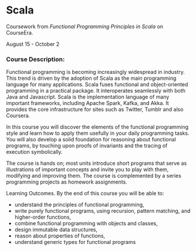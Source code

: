 # Scala

Coursework from _Functional Programming Principles in Scala_ on CourseEra.

August 15 - October 2

### Course Description:

Functional programming is becoming increasingly widespread in industry. This trend is driven by the adoption of Scala as the main programming language for many applications. Scala fuses functional and object-oriented programming in a practical package. It interoperates seamlessly with both Java and Javascript. Scala is the implementation language of many important frameworks, including Apache Spark, Kafka, and Akka. It provides the core infrastructure for sites such as Twitter, Tumblr and also Coursera.

In this course you will discover the elements of the functional programming style and learn how to apply them usefully in your daily programming tasks. You will also develop a solid foundation for reasoning about functional programs, by touching upon proofs of invariants and the tracing of execution symbolically.

The course is hands on; most units introduce short programs that serve as illustrations of important concepts and invite you to play with them, modifying and improving them. The course is complemented by a series programming projects as homework assignments.

Learning Outcomes. By the end of this course you will be able to:

 - understand the principles of functional programming,
 - write purely functional programs, using recursion,
   pattern matching, and higher-order functions,
 - combine functional programming with objects and classes,
 - design immutable data structures,
 - reason about properties of functions,
 - understand generic types for functional programs
